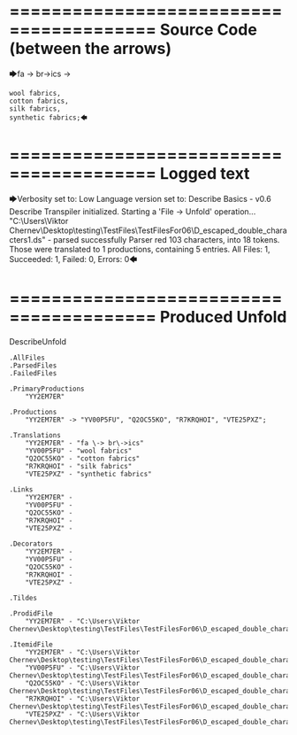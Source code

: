 ========================================
Source Code (between the arrows)
========================================

🡆fa \-> br\->ics ->

    wool fabrics,
    cotton fabrics,
    silk fabrics,
    synthetic fabrics;🡄

========================================
Logged text
========================================

🡆Verbosity set to: Low
Language version set to: Describe Basics - v0.6
Describe Transpiler initialized.
Starting a 'File -> Unfold' operation...
"C:\Users\Viktor Chernev\Desktop\testing\TestFiles\TestFilesFor06\D_escaped_double_characters1.ds" - parsed successfully
Parser red 103 characters, into 18 tokens.
Those were translated to 1 productions, containing 5 entries.
All Files: 1, Succeeded: 1, Failed: 0, Errors: 0🡄

========================================
Produced Unfold
========================================

DescribeUnfold

    .AllFiles
    .ParsedFiles
    .FailedFiles

    .PrimaryProductions
        "YY2EM7ER" 

    .Productions
        "YY2EM7ER" -> "YV00P5FU", "Q2OC55KO", "R7KRQHOI", "VTE25PXZ";

    .Translations
        "YY2EM7ER" - "fa \-> br\->ics"
        "YV00P5FU" - "wool fabrics"
        "Q2OC55KO" - "cotton fabrics"
        "R7KRQHOI" - "silk fabrics"
        "VTE25PXZ" - "synthetic fabrics"

    .Links
        "YY2EM7ER" - 
        "YV00P5FU" - 
        "Q2OC55KO" - 
        "R7KRQHOI" - 
        "VTE25PXZ" - 

    .Decorators
        "YY2EM7ER" - 
        "YV00P5FU" - 
        "Q2OC55KO" - 
        "R7KRQHOI" - 
        "VTE25PXZ" - 

    .Tildes

    .ProdidFile
        "YY2EM7ER" - "C:\Users\Viktor Chernev\Desktop\testing\TestFiles\TestFilesFor06\D_escaped_double_characters1.ds"

    .ItemidFile
        "YY2EM7ER" - "C:\Users\Viktor Chernev\Desktop\testing\TestFiles\TestFilesFor06\D_escaped_double_characters1.ds"
        "YV00P5FU" - "C:\Users\Viktor Chernev\Desktop\testing\TestFiles\TestFilesFor06\D_escaped_double_characters1.ds"
        "Q2OC55KO" - "C:\Users\Viktor Chernev\Desktop\testing\TestFiles\TestFilesFor06\D_escaped_double_characters1.ds"
        "R7KRQHOI" - "C:\Users\Viktor Chernev\Desktop\testing\TestFiles\TestFilesFor06\D_escaped_double_characters1.ds"
        "VTE25PXZ" - "C:\Users\Viktor Chernev\Desktop\testing\TestFiles\TestFilesFor06\D_escaped_double_characters1.ds"

